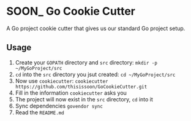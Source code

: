 # SOON\_ Go Cookie Cutter

A Go project cookie cutter that gives us our standard Go project setup.

## Usage

1. Create your `GOPATH` directory and `src` directory: `mkdir -p ~/MyGoProject/src`
2. `cd` into the `src` directory you jsut created: `cd ~/MyGoProject/src`
3. Now use `cookiecutter`: `cookiecutter https://github.com/thisissoon/GoCookieCutter.git`
4. Fill in the information `cookiecutter` asks you
5. The project will now exist in the `src` directory, `cd` into it
6. Sync dependencies `govendor sync`
7. Read the `README.md`
